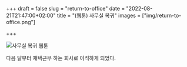 +++
draft = false
slug = "return-to-office"
date = "2022-08-21T21:47:00+02:00"
title = "(웹툰) 사무실 복귀"
images = ["img/return-to-office.png"]

+++

<img src="/img/return-to-office.png" alt="사무실 복귀 웹툰" />

다음 달부터 재택근무 하는 회사로 이직하게 되었다.
